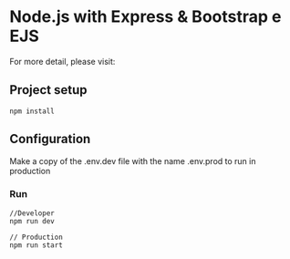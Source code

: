 # Node.js with Express & Bootstrap e EJS

For more detail, please visit:


## Project setup
```
npm install
```

## Configuration
Make a copy of the .env.dev file with the name .env.prod to run in production

### Run
```
//Developer
npm run dev

// Production
npm run start
```
